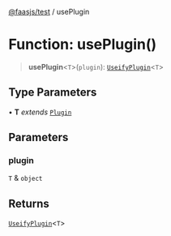 [@faasjs/test](../README.md) / usePlugin

# Function: usePlugin()

> **usePlugin**\<`T`\>(`plugin`): [`UseifyPlugin`](../type-aliases/UseifyPlugin.md)\<`T`\>

## Type Parameters

• **T** *extends* [`Plugin`](../type-aliases/Plugin.md)

## Parameters

### plugin

`T` & `object`

## Returns

[`UseifyPlugin`](../type-aliases/UseifyPlugin.md)\<`T`\>
